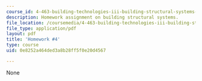 ```yaml
---
course_id: 4-463-building-technologies-iii-building-structural-systems-ii-fall-2002
description: Homework assignment on building structural systems.
file_location: /coursemedia/4-463-building-technologies-iii-building-structural-systems-ii-fall-2002/0e8252a464ded3a8b28ff5f0e20d4567_HW4.pdf
file_type: application/pdf
layout: pdf
title: 'Homework #4'
type: course
uid: 0e8252a464ded3a8b28ff5f0e20d4567

---
```

None